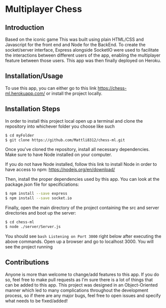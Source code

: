 # Multiplayer Chess

## Introduction

Based on the iconic game This was built using plain HTML/CSS and Javascript for the front end and Node for the BackEnd. To create the socket/server interface, Express alongside SocketIO were used to facilitate the interactions between different users of the app, enabling the multiplayer feature between those users. This app was then finally deployed on Heroku.

## Installation/Usage
 
To use this app, you can either go to this link https://chess-ml.herokuapp.com/ or install the project locally. 

## Installation Steps

In order to install this project local open up a terminal and clone the repository into whichever folder you choose like such

```bash
$ cd myFolder
$ git clone https://github.com/Mattli8312/chess-ml.git
```

Once you've cloned the repository, install all necessary dependencies. Make sure to have Node installed on your computer. 

If you do not have Node installed, follow this link to install Node in order to have access to npm:
https://nodejs.org/en/download/ 

Then, install the proper dependencies used by this app. You can look at the package.json file for specificiations:

```bash
$ npm install --save express 
$ npm install --save socket.io
```

Finally, open the main directory of the project containing the src and server directories and boot up the server:

```bash 
$ cd chess-ml
$ node ./server/Server.js
```

You should see ```bash Listening on Port 3000``` right below after executing the above commands. Open up a browser and go to localhost 3000. You will see the project running

## Contributions

Anyone is more than welcome to change/add features to this app. If you do so, feel free to make pull requests as I'm sure there is a lot of things that can be added to this app. This project was designed in an Object-Oriented manner which led to many complications throughout the development process, so if there are any major bugs, feel free to open issues and specify what needs to be fixed/added! 